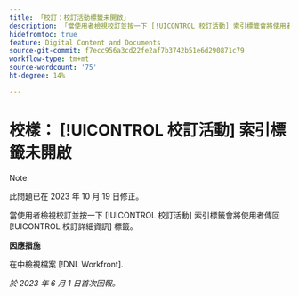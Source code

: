```yaml
---
title: 「校訂：校訂活動標籤未開啟」
description: 「當使用者檢視校訂並按一下 [!UICONTROL 校訂活動] 索引標籤會將使用者傳回 [!UICONTROL 校訂詳細資訊] 標籤。」
hidefromtoc: true
feature: Digital Content and Documents
source-git-commit: f7ecc956a3cd22fe2af7b3742b51e6d290871c79
workflow-type: tm+mt
source-wordcount: '75'
ht-degree: 14%

---
```



# 校樣： [!UICONTROL 校訂活動] 索引標籤未開啟

>[!NOTE]
>
>此問題已在 2023 年 10 月 19 日修正。

當使用者檢視校訂並按一下 [!UICONTROL 校訂活動] 索引標籤會將使用者傳回 [!UICONTROL 校訂詳細資訊] 標籤。

**因應措施**

在中檢視檔案 [!DNL Workfront].

_於 2023 年 6 月 1 日首次回報。_
